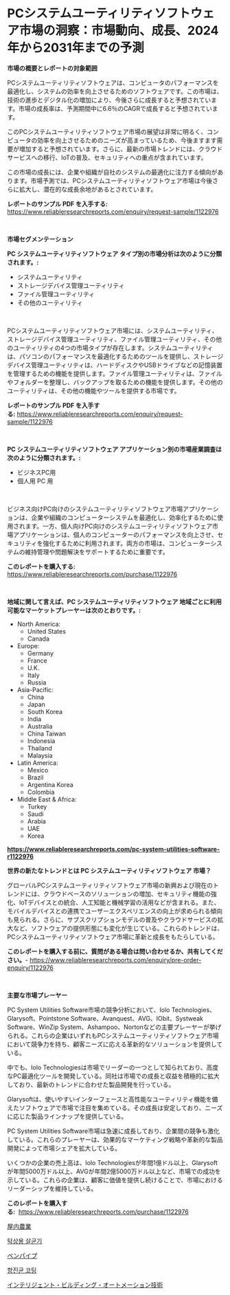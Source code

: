 <p><h1>PCシステムユーティリティソフトウェア市場の洞察：市場動向、成長、2024年から2031年までの予測</h1></p><p><strong>市場の概要とレポートの対象範囲</strong></p>
<p><p>PCシステムユーティリティソフトウェアは、コンピュータのパフォーマンスを最適化し、システムの効率を向上させるためのソフトウェアです。この市場は、技術の進歩とデジタル化の増加により、今後さらに成長すると予想されています。市場の成長率は、予測期間中に6.6％のCAGRで成長すると予想されています。</p><p>このPCシステムユーティリティソフトウェア市場の展望は非常に明るく、コンピュータの効率を向上させるためのニーズが高まっているため、今後ますます需要が増加すると予想されています。さらに、最新の市場トレンドには、クラウドサービスへの移行、IoTの普及、セキュリティへの重点が含まれています。</p><p>この市場の成長には、企業や組織が自社のシステムの最適化に注力する傾向があります。市場予測では、PCシステムユーティリティソフトウェア市場は今後さらに拡大し、潜在的な成長余地があるとされています。</p></p>
<p><strong>レポートのサンプル PDF を入手する:</strong> <a href="https://www.reliableresearchreports.com/enquiry/request-sample/1122976">https://www.reliableresearchreports.com/enquiry/request-sample/1122976</a></p>
<p>&nbsp;</p>
<p><strong>市場セグメンテーション</strong></p>
<p><strong>PC システムユーティリティソフトウェア タイプ別の市場分析は次のように分類されます。:</strong></p>
<p><ul><li>システムユーティリティ</li><li>ストレージデバイス管理ユーティリティ</li><li>ファイル管理ユーティリティ</li><li>その他のユーティリティ</li></ul></p>
<p>&nbsp;</p>
<p><p>PCシステムユーティリティソフトウェア市場には、システムユーティリティ、ストレージデバイス管理ユーティリティ、ファイル管理ユーティリティ、その他のユーティリティの4つの市場タイプが存在します。システムユーティリティは、パソコンのパフォーマンスを最適化するためのツールを提供し、ストレージデバイス管理ユーティリティは、ハードディスクやUSBドライブなどの記憶装置を管理するための機能を提供します。ファイル管理ユーティリティは、ファイルやフォルダーを整理し、バックアップを取るための機能を提供します。その他のユーティリティは、その他の機能やツールを提供する市場です。</p></p>
<p><strong>レポートのサンプル PDF を入手する:</strong>&nbsp;<a href="https://www.reliableresearchreports.com/enquiry/request-sample/1122976">https://www.reliableresearchreports.com/enquiry/request-sample/1122976</a></p>
<p>&nbsp;</p>
<p><strong> PC システムユーティリティソフトウェア アプリケーション別の市場産業調査は次のように分類されます。:</strong></p>
<p><ul><li>ビジネスPC用</li><li>個人用 PC 用</li></ul></p>
<p>&nbsp;</p>
<p><p>ビジネス向けPC向けのシステムユーティリティソフトウェア市場アプリケーションは、企業や組織のコンピューターシステムを最適化し、効率化するために使用されます。一方、個人向けPC向けのシステムユーティリティソフトウェア市場アプリケーションは、個人のコンピューターのパフォーマンスを向上させ、セキュリティを強化するために利用されます。両方の市場は、コンピューターシステムの維持管理や問題解決をサポートするために重要です。</p></p>
<p><strong>このレポートを購入する:</strong>&nbsp; <a href="https://www.reliableresearchreports.com/purchase/1122976">https://www.reliableresearchreports.com/purchase/1122976</a></p>
<p>&nbsp;</p>
<p><strong>地域に関して言えば、PC システムユーティリティソフトウェア 地域ごとに利用可能なマーケットプレーヤーは次のとおりです。:</strong></p>
<p><ul>
    <li>
        North America:
        <ul>
            <li>United States</li>
            <li>Canada</li>
        </ul>
    </li>
    <li>
        Europe:
        <ul>
            <li>Germany</li>
            <li>France</li>
            <li>U.K.</li>
            <li>Italy</li>
            <li>Russia</li>
        </ul>
    </li>
    <li>
        Asia-Pacific:
        <ul>
            <li>China</li>
            <li>Japan</li>
            <li>South Korea</li>
            <li>India</li>
            <li>Australia</li>
            <li>China Taiwan</li>
            <li>Indonesia</li>
            <li>Thailand</li>
            <li>Malaysia</li>
        </ul>
    </li>
    <li>
        Latin America:
        <ul>
            <li>Mexico</li>
            <li>Brazil</li>
            <li>Argentina Korea</li>
            <li>Colombia</li>
        </ul>
    </li>
    <li>
        Middle East & Africa:
        <ul>
            <li>Turkey</li>
            <li>Saudi</li>
            <li>Arabia</li>
            <li>UAE</li>
            <li>Korea</li>
        </ul>
    </li>
    </ul></p>
<p><strong><a href="https://www.reliableresearchreports.com/pc-system-utilities-software-r1122976">https://www.reliableresearchreports.com/pc-system-utilities-software-r1122976</a></strong>&nbsp;</p>
<p><strong>世界の新たなトレンドとは PC システムユーティリティソフトウェア 市場？</strong></p>
<p><p>グローバルPCシステムユーティリティソフトウェア市場の新興および現在のトレンドには、クラウドベースのソリューションの増加、セキュリティ機能の強化、IoTデバイスとの統合、人工知能と機械学習の活用などが含まれる。また、モバイルデバイスとの連携でユーザーエクスペリエンスの向上が求められる傾向も見られる。さらに、サブスクリプションモデルの普及やクラウドサービスの拡大など、ソフトウェアの提供形態にも変化が生じている。これらのトレンドは、PCシステムユーティリティソフトウェア市場に革新と成長をもたらしている。</p></p>
<p><strong>このレポートを購入する前に、質問がある場合は問い合わせるか、共有してください。</strong>- <a href="https://www.reliableresearchreports.com/enquiry/pre-order-enquiry/1122976">https://www.reliableresearchreports.com/enquiry/pre-order-enquiry/1122976</a></p>
<p>&nbsp;</p>
<p><strong>主要な市場プレーヤー</strong></p>
<p><p>PC System Utilities Software市場の競争分析において、Iolo Technologies、Glarysoft、Pointstone Software、Avanquest、AVG、IObit、Systweak Software、WinZip System、Ashampoo、Nortonなどの主要プレーヤーが挙げられる。これらの企業はいずれもPCシステムユーティリティソフトウェア市場において競争力を持ち、顧客ニーズに応える革新的なソリューションを提供している。</p><p>中でも、Iolo Technologiesは市場でリーダーの一つとして知られており、高度なPC最適化ツールを開発している。同社は市場での成長と収益を積極的に拡大しており、最新のトレンドに合わせた製品開発を行っている。</p><p>Glarysoftは、使いやすいインターフェースと高性能なユーティリティ機能を備えたソフトウェアで市場で注目を集めている。その成長は安定しており、ニーズに応じた製品ラインナップを提供している。</p><p>PC System Utilities Software市場は急速に成長しており、企業間の競争も激化している。これらのプレーヤーは、効果的なマーケティング戦略や革新的な製品開発によって市場シェアを拡大している。</p><p>いくつかの企業の売上高は、Iolo Technologiesが年間1億ドル以上、Glarysoftが年間5000万ドル以上、AVGが年間2億5000万ドル以上など、市場での成功を示している。これらの企業は、顧客に価値を提供し続けることで、市場におけるリーダーシップを維持している。</p></p>
<p><strong>このレポートを購入する:</strong>&nbsp;&nbsp;<a href="https://www.reliableresearchreports.com/purchase/1122976">https://www.reliableresearchreports.com/purchase/1122976</a></p>
<p><p><a href="https://medium.com/@redsalmon1949/%E5%B1%8B%E5%86%85%E8%BE%B2%E6%A5%AD%E5%B8%82%E5%A0%B4%E3%81%AE%E8%A6%8F%E6%A8%A1%E3%81%A8%E5%B8%82%E5%A0%B4%E5%8B%95%E5%90%91-%E5%AE%8C%E5%85%A8%E3%81%AA%E7%94%A3%E6%A5%AD%E6%A6%82%E8%A6%81-2024%E5%B9%B4%E3%81%8B%E3%82%892031%E5%B9%B4-34bc6c5317b1">屋内農業</a></p><p><a href="https://medium.com/@codinchelcea2022/%ED%85%8C%EC%9D%B4%EB%B8%94%ED%83%91-%EC%82%B4%EA%B7%A0%EA%B8%B0-%EC%8B%9C%EC%9E%A5%EC%9D%80-%EC%8B%9C%EC%9E%A5-%EC%A0%90%EC%9C%A0%EC%9C%A8-%ED%81%AC%EA%B8%B0-%EB%B0%8F-2031%EB%85%84%EA%B9%8C%EC%A7%80%EC%9D%98-%EC%98%88%EC%83%81-%EC%98%88%EC%B8%A1%EC%97%90-%EC%B4%88%EC%A0%90%EC%9D%84-%EB%A7%9E%EC%B6%94%EA%B3%A0-%EC%9E%88%EC%8A%B5%EB%8B%88%EB%8B%A4-797df1d397a2">탁상용 살균기</a></p><p><a href="https://medium.com/@kaiyohnson76845/pehd%E3%83%91%E3%82%A4%E3%83%97%E5%B8%82%E5%A0%B4%E8%AA%BF%E6%9F%BB%E3%83%AC%E3%83%9D%E3%83%BC%E3%83%88-%E3%81%9D%E3%81%AE%E6%AD%B4%E5%8F%B2%E3%81%A8%E5%B0%86%E6%9D%A5%E4%BA%88%E6%B8%AC2032%E5%B9%B4%E3%81%8B%E3%82%892041%E5%B9%B4%E3%81%BE%E3%81%A7-24a6843c7e02">ペンパイプ</a></p><p><a href="https://medium.com/@fabiancobuc20222022/%ED%95%AD%EC%A7%84%EA%B7%A0-%EC%BD%94%ED%8C%85-%EC%8B%9C%EC%9E%A5-%EB%B6%84%EC%84%9D-%EA%B8%80%EB%A1%9C%EB%B2%8C-%EC%82%B0%EC%97%85-%EC%A0%84%EB%A7%9D-%EB%B0%8F-%EC%A0%84%EB%A7%9D-2024%EB%85%84%EB%B6%80%ED%84%B0-2031%EB%85%84-25aa142c257b">항진균 코팅</a></p><p><a href="https://github.com/EstaSprer20231/Market-Research-Report-List-1/blob/main/871831524874.md">インテリジェント・ビルディング・オートメーション技術</a></p></p>